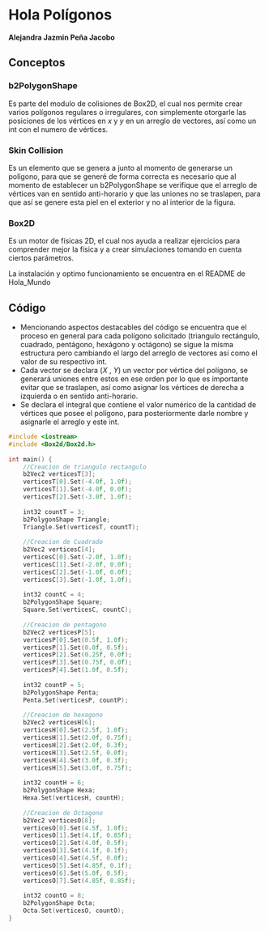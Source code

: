 # Hola Polígonos 
**Alejandra Jazmin Peña Jacobo**
## Conceptos

### b2PolygonShape
Es parte del modulo de colisiones de Box2D, el cual nos permite crear varios polígonos regulares o irregulares, con simplemente otorgarle las posiciones de los vértices en _x_ y _y_ en un arreglo de vectores, así como un int con el numero de vértices.
### Skin Collision
Es un elemento que se genera a junto al momento de generarse un polígono, para que se generé de forma correcta es necesario que al momento de establecer un b2PolygonShape se verifique que el arreglo de vértices van en sentido anti-horario y que las uniones no se traslapen, para que así se genere esta piel en el exterior y no al interior de la figura.
### Box2D
Es un motor de físicas 2D, el cual nos ayuda a realizar ejercicios para comprender mejor la física y a crear simulaciones tomando en cuenta ciertos parámetros.

La instalación y optimo funcionamiento se encuentra en el README de Hola_Mundo
## Código
- Mencionando aspectos destacables del código se encuentra que el proceso en general para cada polígono solicitado (triangulo rectángulo, cuadrado, pentágono, hexágono y octágono) se sigue la misma estructura pero cambiando el largo del arreglo de vectores así como el valor de su respectivo int.
- Cada vector se declara (*X* , *Y*) un vector por vértice del polígono, se generará uniones entre estos en ese orden por lo que es importante evitar que se traslapen, así como asignar los vértices de derecha a izquierda o en sentido anti-horario.
- Se declara el integral que contiene el valor numérico de la cantidad de vértices que posee el polígono, para posteriormente darle nombre y asignarle el arreglo y este int.

```cpp
#include <iostream>  
#include <Box2d/Box2d.h>  
  
int main() {  
    //Creacion de triangulo rectangulo  
    b2Vec2 verticesT[3];  
    verticesT[0].Set(-4.0f, 1.0f);  
    verticesT[1].Set(-4.0f, 0.0f);  
    verticesT[2].Set(-3.0f, 1.0f);  
  
    int32 countT = 3;  
    b2PolygonShape Triangle;  
    Triangle.Set(verticesT, countT);  
  
    //Creacion de Cuadrado  
    b2Vec2 verticesC[4];  
    verticesC[0].Set(-2.0f, 1.0f);  
    verticesC[1].Set(-2.0f, 0.0f);  
    verticesC[2].Set(-1.0f, 0.0f);  
    verticesC[3].Set(-1.0f, 1.0f);  
  
    int32 countC = 4;  
    b2PolygonShape Square;  
    Square.Set(verticesC, countC);  
  
    //Creacion de pentagono  
    b2Vec2 verticesP[5];  
    verticesP[0].Set(0.5f, 1.0f);  
    verticesP[1].Set(0.0f, 0.5f);  
    verticesP[2].Set(0.25f, 0.0f);  
    verticesP[3].Set(0.75f, 0.0f);  
    verticesP[4].Set(1.0f, 0.5f);  
  
    int32 countP = 5;  
    b2PolygonShape Penta;  
    Penta.Set(verticesP, countP);  
  
    //Creacion de hexagono  
    b2Vec2 verticesH[6];  
    verticesH[0].Set(2.5f, 1.0f);  
    verticesH[1].Set(2.0f, 0.75f);  
    verticesH[2].Set(2.0f, 0.3f);  
    verticesH[3].Set(2.5f, 0.0f);  
    verticesH[4].Set(3.0f, 0.3f);  
    verticesH[5].Set(3.0f, 0.75f);  
  
    int32 countH = 6;  
    b2PolygonShape Hexa;  
    Hexa.Set(verticesH, countH);  
  
    //Creacion de Octagono  
    b2Vec2 verticesO[8];  
    verticesO[0].Set(4.5f, 1.0f);  
    verticesO[1].Set(4.1f, 0.85f);  
    verticesO[2].Set(4.0f, 0.5f);  
    verticesO[3].Set(4.1f, 0.1f);  
    verticesO[4].Set(4.5f, 0.0f);  
    verticesO[5].Set(4.85f, 0.1f);  
    verticesO[6].Set(5.0f, 0.5f);  
    verticesO[7].Set(4.85f, 0.85f);  
  
    int32 countO = 8;  
    b2PolygonShape Octa;  
    Octa.Set(verticesO, countO);  
}
```

